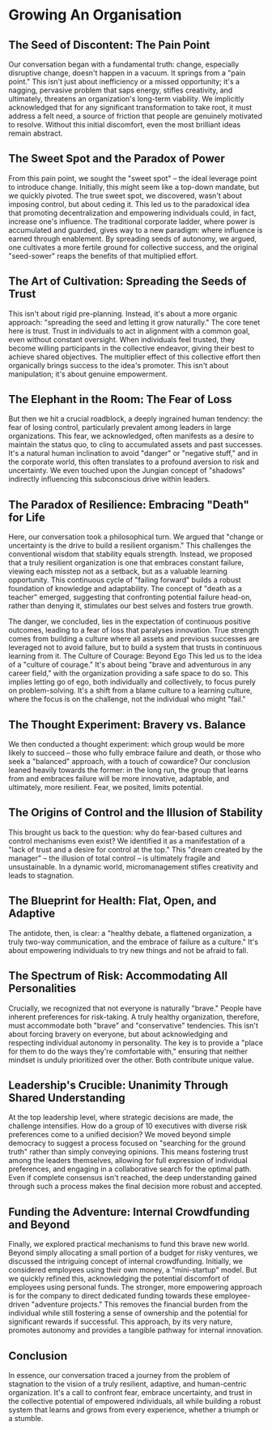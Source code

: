 # Growing An Organisation

## The Seed of Discontent: The Pain Point

Our conversation began with a fundamental truth: change, especially disruptive change, doesn't happen in a vacuum. It springs from a "pain point." This isn't just about inefficiency or a missed opportunity; it's a nagging, pervasive problem that saps energy, stifles creativity, and ultimately, threatens an organization's long-term viability. We implicitly acknowledged that for any significant transformation to take root, it must address a felt need, a source of friction that people are genuinely motivated to resolve. Without this initial discomfort, even the most brilliant ideas remain abstract.

## The Sweet Spot and the Paradox of Power

From this pain point, we sought the "sweet spot" – the ideal leverage point to introduce change. Initially, this might seem like a top-down mandate, but we quickly pivoted. The true sweet spot, we discovered, wasn't about imposing control, but about ceding it. This led us to the paradoxical idea that promoting decentralization and empowering individuals could, in fact, increase one's influence. The traditional corporate ladder, where power is accumulated and guarded, gives way to a new paradigm: where influence is earned through enablement. By spreading seeds of autonomy, we argued, one cultivates a more fertile ground for collective success, and the original "seed-sower" reaps the benefits of that multiplied effort.

## The Art of Cultivation: Spreading the Seeds of Trust

This isn't about rigid pre-planning. Instead, it's about a more organic approach: "spreading the seed and letting it grow naturally." The core tenet here is trust. Trust in individuals to act in alignment with a common goal, even without constant oversight. When individuals feel trusted, they become willing participants in the collective endeavor, giving their best to achieve shared objectives. The multiplier effect of this collective effort then organically brings success to the idea's promoter. This isn't about manipulation; it's about genuine empowerment.

## The Elephant in the Room: The Fear of Loss

But then we hit a crucial roadblock, a deeply ingrained human tendency: the fear of losing control, particularly prevalent among leaders in large organizations. This fear, we acknowledged, often manifests as a desire to maintain the status quo, to cling to accumulated assets and past successes. It's a natural human inclination to avoid "danger" or "negative stuff," and in the corporate world, this often translates to a profound aversion to risk and uncertainty. We even touched upon the Jungian concept of "shadows" indirectly influencing this subconscious drive within leaders.

## The Paradox of Resilience: Embracing "Death" for Life

Here, our conversation took a philosophical turn. We argued that "change or uncertainty is the drive to build a resilient organism." This challenges the conventional wisdom that stability equals strength. Instead, we proposed that a truly resilient organization is one that embraces constant failure, viewing each misstep not as a setback, but as a valuable learning opportunity. This continuous cycle of "failing forward" builds a robust foundation of knowledge and adaptability. The concept of "death as a teacher" emerged, suggesting that confronting potential failure head-on, rather than denying it, stimulates our best selves and fosters true growth.

The danger, we concluded, lies in the expectation of continuous positive outcomes, leading to a fear of loss that paralyses innovation. True strength comes from building a culture where all assets and previous successes are leveraged not to avoid failure, but to build a system that trusts in continuous learning from it.
The Culture of Courage: Beyond Ego
This led us to the idea of a "culture of courage." It's about being "brave and adventurous in any career field," with the organization providing a safe space to do so. This implies letting go of ego, both individually and collectively, to focus purely on problem-solving. It's a shift from a blame culture to a learning culture, where the focus is on the challenge, not the individual who might "fail."

## The Thought Experiment: Bravery vs. Balance

We then conducted a thought experiment: which group would be more likely to succeed – those who fully embrace failure and death, or those who seek a "balanced" approach, with a touch of cowardice? Our conclusion leaned heavily towards the former: in the long run, the group that learns from and embraces failure will be more innovative, adaptable, and ultimately, more resilient. Fear, we posited, limits potential.

## The Origins of Control and the Illusion of Stability

This brought us back to the question: why do fear-based cultures and control mechanisms even exist? We identified it as a manifestation of a "lack of trust and a desire for control at the top." This "dream created by the manager" – the illusion of total control – is ultimately fragile and unsustainable. In a dynamic world, micromanagement stifles creativity and leads to stagnation.

## The Blueprint for Health: Flat, Open, and Adaptive

The antidote, then, is clear: a "healthy debate, a flattened organization, a truly two-way communication, and the embrace of failure as a culture." It's about empowering individuals to try new things and not be afraid to fall.

## The Spectrum of Risk: Accommodating All Personalities

Crucially, we recognized that not everyone is naturally "brave." People have inherent preferences for risk-taking. A truly healthy organization, therefore, must accommodate both "brave" and "conservative" tendencies. This isn't about forcing bravery on everyone, but about acknowledging and respecting individual autonomy in personality. The key is to provide a "place for them to do the ways they're comfortable with," ensuring that neither mindset is unduly prioritized over the other. Both contribute unique value.

## Leadership's Crucible: Unanimity Through Shared Understanding

At the top leadership level, where strategic decisions are made, the challenge intensifies. How do a group of 10 executives with diverse risk preferences come to a unified decision? We moved beyond simple democracy to suggest a process focused on "searching for the ground truth" rather than simply conveying opinions. This means fostering trust among the leaders themselves, allowing for full expression of individual preferences, and engaging in a collaborative search for the optimal path. Even if complete consensus isn't reached, the deep understanding gained through such a process makes the final decision more robust and accepted.

## Funding the Adventure: Internal Crowdfunding and Beyond

Finally, we explored practical mechanisms to fund this brave new world. Beyond simply allocating a small portion of a budget for risky ventures, we discussed the intriguing concept of internal crowdfunding. Initially, we considered employees using their own money, a "mini-startup" model. But we quickly refined this, acknowledging the potential discomfort of employees using personal funds. The stronger, more empowering approach is for the company to direct dedicated funding towards these employee-driven "adventure projects." This removes the financial burden from the individual while still fostering a sense of ownership and the potential for significant rewards if successful. This approach, by its very nature, promotes autonomy and provides a tangible pathway for internal innovation.

## Conclusion

In essence, our conversation traced a journey from the problem of stagnation to the vision of a truly resilient, adaptive, and human-centric organization. It's a call to confront fear, embrace uncertainty, and trust in the collective potential of empowered individuals, all while building a robust system that learns and grows from every experience, whether a triumph or a stumble.
